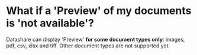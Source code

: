 # What if a 'Preview' of my documents is 'not available'?

Datashare can display 'Preview' **for some document types only**: images, pdf, csv, xlsx and tiff. Other document types are not supported yet.
